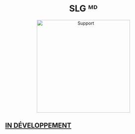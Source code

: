 
<h1 align="center"> SLG ᴹᴰ </h1>
</p>
<p align="center">
  <a href="https://www.youtube.com/@InnoxentTech">
    <img alt=Support height="300" src="https://telegra.ph/file/761e67b97396cda6cf5ff.jpg"> 
    </p>
   


## IN DÉVELOPPEMENT 